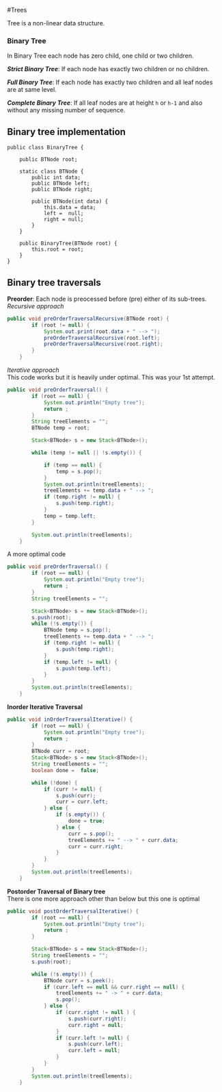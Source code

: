  
#Trees 

Tree is a non-linear data structure.

### Binary Tree
In Binary Tree each node has zero child, one child or two children.

***Strict Binary Tree***:
If each node has exactly two children or no children.

___Full Binary Tree___: 
If each node has exactly two children and all leaf nodes are at same level.	

***Complete Binary Tree***: 
If all leaf nodes are at height `h` or `h-1` and also without any missing number of sequence.  
	
	
## Binary tree implementation
```
public class BinaryTree {

	public BTNode root;

	static class BTNode {
		public int data;
		public BTNode left;
		public BTNode right;

		public BTNode(int data) {
			this.data = data;
			left =  null;
			right = null;
		}
	}

	public BinaryTree(BTNode root) {
		this.root = root;
	}
}	
```	

## Binary tree traversals
**Preorder**: Each node is preocessed before (pre) either of its sub-trees.  
_Recursive approach_
```java
public void preOrderTraversalRecursive(BTNode root) {
		if (root != null) {
			System.out.print(root.data + " --> ");
			preOrderTraversalRecursive(root.left);
			preOrderTraversalRecursive(root.right);
		}
	}
```

_Iterative approach_  
This code works but it is heavily under optimal. This was your 1st attempt.
```java
public void preOrderTraversal() {
		if (root == null) {
			System.out.println("Empty tree");
			return ;
		}
		String treeElements = "";
		BTNode temp = root;

		Stack<BTNode> s = new Stack<BTNode>();

		while (temp != null || !s.empty()) {

			if (temp == null) {
				temp = s.pop();
			}
			System.out.println(treeElements);
			treeElements += temp.data + " --> ";
			if (temp.right != null) {
				s.push(temp.right);
			}
			temp = temp.left;
		}

		System.out.println(treeElements);
	}
```

A more optimal code
```java
public void preOrderTraversal() {
		if (root == null) {
			System.out.println("Empty tree");
			return ;
		}
		String treeElements = "";

		Stack<BTNode> s = new Stack<BTNode>();
		s.push(root);
		while (!s.empty()) {
			BTNode temp = s.pop();
			treeElements += temp.data + " --> ";
			if (temp.right != null) {
				s.push(temp.right);
			}
			if (temp.left != null) {
				s.push(temp.left);
			}
		}
		System.out.println(treeElements);
	}
```

**Inorder Iterative Traversal**
```java
public void inOrderTraversalIterative() {
		if (root == null) {
			System.out.println("Empty tree");
			return ;
		}
		BTNode curr = root;
		Stack<BTNode> s = new Stack<BTNode>();
		String treeElements = "";
		boolean done =  false;

		while (!done) {
			if (curr != null) {
				s.push(curr);
				curr = curr.left;
			} else {
				if (s.empty()) {
					done = true;
				} else {
					curr = s.pop();
					treeElements += " --> " + curr.data;
					curr = curr.right;
				}
			}
		}
		System.out.println(treeElements);
	}
```

**Postorder Traversal of Binary tree**  
There is one more approach other than below but this one is optimal
```java
public void postOrderTraversalIterative() {
		if (root == null) {
			System.out.println("Empty tree");
			return ;
		}

		Stack<BTNode> s = new Stack<BTNode>();
		String treeElements = "";
		s.push(root);

		while (!s.empty()) {
			BTNode curr = s.peek();
			if (curr.left == null && curr.right == null) {
				treeElements += " -> " + curr.data;
				s.pop();
			} else {
				if (curr.right != null ) {
					s.push(curr.right);
					curr.right = null;
				}
				if (curr.left != null) {
					s.push(curr.left);
					curr.left = null;
				}
			}
		}
		System.out.println(treeElements);
	}
```
